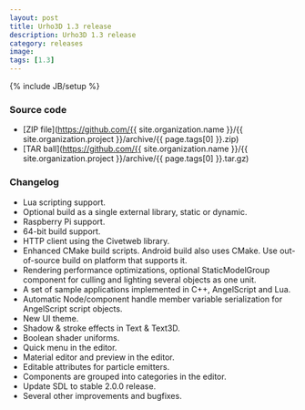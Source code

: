 ```yaml
---
layout: post
title: Urho3D 1.3 release
description: Urho3D 1.3 release
category: releases
image:
tags: [1.3]
---
```

{% include JB/setup %}

### Source code
- [ZIP file](https://github.com/{{ site.organization.name }}/{{ site.organization.project }}/archive/{{ page.tags[0] }}.zip)
- [TAR ball](https://github.com/{{ site.organization.name }}/{{ site.organization.project }}/archive/{{ page.tags[0] }}.tar.gz)

### Changelog
- Lua scripting support.
- Optional build as a single external library, static or dynamic.
- Raspberry Pi support.
- 64-bit build support.
- HTTP client using the Civetweb library.
- Enhanced CMake build scripts. Android build also uses CMake. Use out-of-source build on platform that supports it.
- Rendering performance optimizations, optional StaticModelGroup component for culling and lighting several objects as one unit.
- A set of sample applications implemented in C++, AngelScript and Lua.
- Automatic Node/component handle member variable serialization for AngelScript script objects.
- New UI theme.
- Shadow & stroke effects in Text & Text3D.
- Boolean shader uniforms.
- Quick menu in the editor.
- Material editor and preview in the editor.
- Editable attributes for particle emitters.
- Components are grouped into categories in the editor.
- Update SDL to stable 2.0.0 release.
- Several other improvements and bugfixes.
